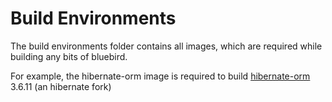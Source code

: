 # Build Environments

The build environments folder contains all images, which are required while building any bits of bluebird.

For example, the hibernate-orm image is required to build [hibernate-orm](./hibernate-orm) 3.6.11 (an hibernate fork)